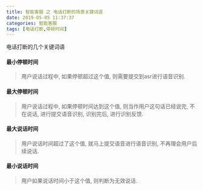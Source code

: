 ```yaml
---
title: 智能客服 之 电话打断的场景关键词语
date: 2019-05-05 11:37:37
categories: 智能客服
tags: [电话打断,停顿时间]
---
```


电话打断的几个关键词语

#### 最小停顿时间
> 用户说话过程中, 如果停顿超过这个值, 则需要提交到asr进行语音识别.
 
#### 最大停顿时间
> 用户说话过程中, 如果停顿时间达到这个值, 则当作用户这句话已经说完, 不在说话,
 进行提交语音识别, 识别完后, 进行识别反馈.

#### 最大说话时间
> 用户说话时间超过了这个值, 就马上提交语音进行语音识别, 不再理会用户后续说话.

#### 最小说话时间
>用户如果说话时间小于这个值, 则判断为无效说话.